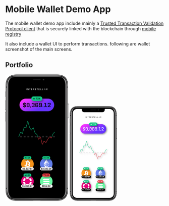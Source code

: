 # Mobile Wallet Demo App


The mobile wallet demo app include mainly a [Trusted Transaction Validation Protocol client](./TTVP_client.md) that is securely linked with the blockchain through [mobile registry](./Mobile_Registry.md)


It also include a wallet UI to perform transactions.
following are wallet screenshot of the main screens.

## Portfolio

<img src="./fig/Wallet_Menu_Black_Border.png" alt="wallet menu" width="200"/>


<img src="./fig/Wallet_Menu_White_Border.png" alt="wallet menu"  height="300"/>